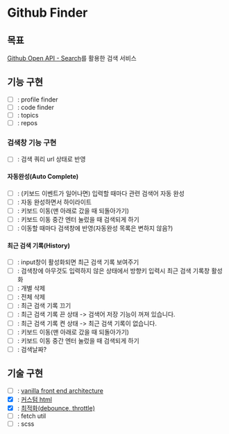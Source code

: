 # Github Finder

## 목표

[Github Open API - Search](https://docs.github.com/ko/rest/search?apiVersion=2022-11-28)를 활용한 검색 서비스

## 기능 구현

- [ ] : profile finder
- [ ] : code finder
- [ ] : topics
- [ ] : repos

### 검색창 기능 구현

- [ ] : 검색 쿼리 url 상태로 반영

#### 자동완성(Auto Complete)

- [ ] : (키보드 이벤트가 일어나면) 입력할 때마다 관련 검색어 자동 완성
- [ ] : 자동 완성하면서 하이라이트
- [ ] : 키보드 이동(맨 아래로 갔을 때 되돌아가기)
- [ ] : 키보드 이동 중간 엔터 눌렀을 때 검색되게 하기
- [ ] : 이동할 때마다 검색창에 반영(자동완성 목록은 변하지 않음?)

#### 최근 검색 기록(History)

- [ ] : input창이 활성화되면 최근 검색 기록 보여주기
- [ ] : 검색창에 아무것도 입력하지 않은 상태에서 방향키 입력시 최근 검색 기록창 활성화
- [ ] : 개별 삭제
- [ ] : 전체 삭제
- [ ] : 최근 검색 기록 끄기
- [ ] : 최근 검색 기록 끈 상태 -> 검색어 저장 기능이 꺼져 있습니다.
- [ ] : 최근 검색 기록 켠 상태 -> 최근 검색 기록이 없습니다.
- [ ] : 키보드 이동(맨 아래로 갔을 때 되돌아가기)
- [ ] : 키보드 이동 중간 엔터 눌렀을 때 검색되게 하기
- [ ] : 검색날짜?

## 기술 구현

- [ ] : [vanilla front end architecture](docs/core.md)
- [x] : [커스텀 html](docs/html.md)
- [x] : [최적화(debounce, throttle)](docs/optimize.md)
- [ ] : fetch util
- [ ] : scss
